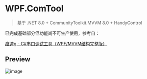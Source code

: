 # WPF.ComTool

> 基于 .NET 8.0 + CommunityToolkit.MVVM 8.0 + HandyControl

已完成基础部分但功能尚不可生产使用，参考自：

[痕迹g - C#串口调试工具（WPF/MVVM结构完整版）](https://www.cnblogs.com/zh7791/p/9317042.html)

## Preview
![image](https://github.com/user-attachments/assets/2bda3f9e-6b58-4b29-97a0-a5dde32b9d0e)

